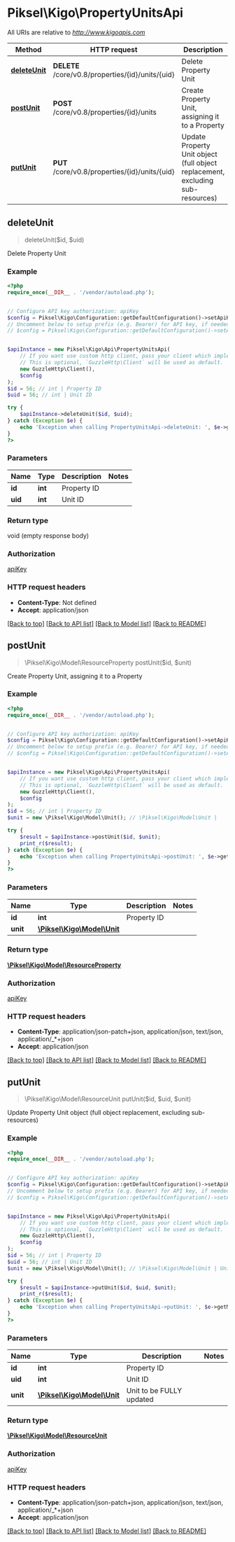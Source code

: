 # Piksel\Kigo\PropertyUnitsApi

All URIs are relative to *http://www.kigoapis.com*

Method | HTTP request | Description
------------- | ------------- | -------------
[**deleteUnit**](PropertyUnitsApi.md#deleteUnit) | **DELETE** /core/v0.8/properties/{id}/units/{uid} | Delete Property Unit
[**postUnit**](PropertyUnitsApi.md#postUnit) | **POST** /core/v0.8/properties/{id}/units | Create Property Unit, assigning it to a Property
[**putUnit**](PropertyUnitsApi.md#putUnit) | **PUT** /core/v0.8/properties/{id}/units/{uid} | Update Property Unit object (full object replacement, excluding sub-resources)



## deleteUnit

> deleteUnit($id, $uid)

Delete Property Unit

### Example

```php
<?php
require_once(__DIR__ . '/vendor/autoload.php');


// Configure API key authorization: apiKey
$config = Piksel\Kigo\Configuration::getDefaultConfiguration()->setApiKey('X-ApiKey', 'YOUR_API_KEY');
// Uncomment below to setup prefix (e.g. Bearer) for API key, if needed
// $config = Piksel\Kigo\Configuration::getDefaultConfiguration()->setApiKeyPrefix('X-ApiKey', 'Bearer');


$apiInstance = new Piksel\Kigo\Api\PropertyUnitsApi(
    // If you want use custom http client, pass your client which implements `GuzzleHttp\ClientInterface`.
    // This is optional, `GuzzleHttp\Client` will be used as default.
    new GuzzleHttp\Client(),
    $config
);
$id = 56; // int | Property ID
$uid = 56; // int | Unit ID

try {
    $apiInstance->deleteUnit($id, $uid);
} catch (Exception $e) {
    echo 'Exception when calling PropertyUnitsApi->deleteUnit: ', $e->getMessage(), PHP_EOL;
}
?>
```

### Parameters


Name | Type | Description  | Notes
------------- | ------------- | ------------- | -------------
 **id** | **int**| Property ID |
 **uid** | **int**| Unit ID |

### Return type

void (empty response body)

### Authorization

[apiKey](../../README.md#apiKey)

### HTTP request headers

- **Content-Type**: Not defined
- **Accept**: application/json

[[Back to top]](#) [[Back to API list]](../../README.md#documentation-for-api-endpoints)
[[Back to Model list]](../../README.md#documentation-for-models)
[[Back to README]](../../README.md)


## postUnit

> \Piksel\Kigo\Model\ResourceProperty postUnit($id, $unit)

Create Property Unit, assigning it to a Property

### Example

```php
<?php
require_once(__DIR__ . '/vendor/autoload.php');


// Configure API key authorization: apiKey
$config = Piksel\Kigo\Configuration::getDefaultConfiguration()->setApiKey('X-ApiKey', 'YOUR_API_KEY');
// Uncomment below to setup prefix (e.g. Bearer) for API key, if needed
// $config = Piksel\Kigo\Configuration::getDefaultConfiguration()->setApiKeyPrefix('X-ApiKey', 'Bearer');


$apiInstance = new Piksel\Kigo\Api\PropertyUnitsApi(
    // If you want use custom http client, pass your client which implements `GuzzleHttp\ClientInterface`.
    // This is optional, `GuzzleHttp\Client` will be used as default.
    new GuzzleHttp\Client(),
    $config
);
$id = 56; // int | Property ID
$unit = new \Piksel\Kigo\Model\Unit(); // \Piksel\Kigo\Model\Unit | 

try {
    $result = $apiInstance->postUnit($id, $unit);
    print_r($result);
} catch (Exception $e) {
    echo 'Exception when calling PropertyUnitsApi->postUnit: ', $e->getMessage(), PHP_EOL;
}
?>
```

### Parameters


Name | Type | Description  | Notes
------------- | ------------- | ------------- | -------------
 **id** | **int**| Property ID |
 **unit** | [**\Piksel\Kigo\Model\Unit**](../Model/Unit.md)|  |

### Return type

[**\Piksel\Kigo\Model\ResourceProperty**](../Model/ResourceProperty.md)

### Authorization

[apiKey](../../README.md#apiKey)

### HTTP request headers

- **Content-Type**: application/json-patch+json, application/json, text/json, application/_*+json
- **Accept**: application/json

[[Back to top]](#) [[Back to API list]](../../README.md#documentation-for-api-endpoints)
[[Back to Model list]](../../README.md#documentation-for-models)
[[Back to README]](../../README.md)


## putUnit

> \Piksel\Kigo\Model\ResourceUnit putUnit($id, $uid, $unit)

Update Property Unit object (full object replacement, excluding sub-resources)

### Example

```php
<?php
require_once(__DIR__ . '/vendor/autoload.php');


// Configure API key authorization: apiKey
$config = Piksel\Kigo\Configuration::getDefaultConfiguration()->setApiKey('X-ApiKey', 'YOUR_API_KEY');
// Uncomment below to setup prefix (e.g. Bearer) for API key, if needed
// $config = Piksel\Kigo\Configuration::getDefaultConfiguration()->setApiKeyPrefix('X-ApiKey', 'Bearer');


$apiInstance = new Piksel\Kigo\Api\PropertyUnitsApi(
    // If you want use custom http client, pass your client which implements `GuzzleHttp\ClientInterface`.
    // This is optional, `GuzzleHttp\Client` will be used as default.
    new GuzzleHttp\Client(),
    $config
);
$id = 56; // int | Property ID
$uid = 56; // int | Unit ID
$unit = new \Piksel\Kigo\Model\Unit(); // \Piksel\Kigo\Model\Unit | Unit to be FULLY updated

try {
    $result = $apiInstance->putUnit($id, $uid, $unit);
    print_r($result);
} catch (Exception $e) {
    echo 'Exception when calling PropertyUnitsApi->putUnit: ', $e->getMessage(), PHP_EOL;
}
?>
```

### Parameters


Name | Type | Description  | Notes
------------- | ------------- | ------------- | -------------
 **id** | **int**| Property ID |
 **uid** | **int**| Unit ID |
 **unit** | [**\Piksel\Kigo\Model\Unit**](../Model/Unit.md)| Unit to be FULLY updated |

### Return type

[**\Piksel\Kigo\Model\ResourceUnit**](../Model/ResourceUnit.md)

### Authorization

[apiKey](../../README.md#apiKey)

### HTTP request headers

- **Content-Type**: application/json-patch+json, application/json, text/json, application/_*+json
- **Accept**: application/json

[[Back to top]](#) [[Back to API list]](../../README.md#documentation-for-api-endpoints)
[[Back to Model list]](../../README.md#documentation-for-models)
[[Back to README]](../../README.md)


